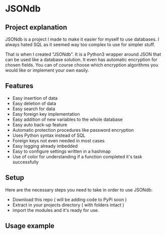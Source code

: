 # JSONdb

## Project explanation

JSONdb is a project I made to make it easier for myself to use databases. I always hated SQL as it seemed way too complex to use for simpler stuff.

That is when I created "JSONdb". It is a Python3 wrapper around JSON that can be used like a database solution. It even has automatic encryption for chosen fields. You can of course choose which encryption algorithms you would like or implement your own easily.

## Features

- Easy insertion of data
- Easy deletion of data
- Easy search for data
- Easy foreign key implementation
- Easy addition of new variables to the whole database
- Easy auto back-up feature
- Automatic protection procedures like password encryption
- Uses Python syntax instead of SQL
- Foreign keys not even needed in most cases
- Easy logging already imbedded
- Easy to configure settings written in a hashmap
- Use of color for understanding if a function completed it's task successfully

## Setup

Here are the necessary steps you need to take in order to use JSONdb:

- Download this repo ( will be adding code to PyPi soon )
- Extract in your projects directory ( with folders intact )
- import the modules and it's ready for use.

## Usage example

```Python



```